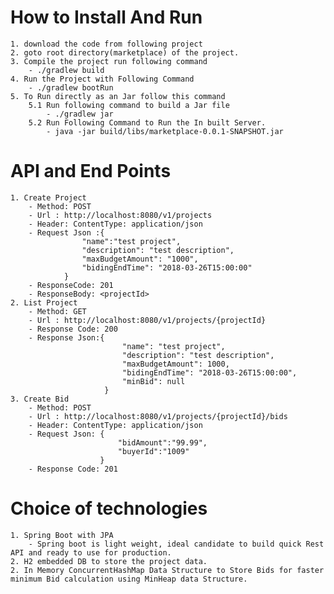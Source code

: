 # How to Install And Run
    1. download the code from following project
    2. goto root directory(marketplace) of the project.
    3. Compile the project run following command
        - ./gradlew build
    4. Run the Project with Following Command
        - ./gradlew bootRun
    5. To Run directly as an Jar follow this command
        5.1 Run following command to build a Jar file
            - ./gradlew jar
        5.2 Run Following Command to Run the In built Server.
            - java -jar build/libs/marketplace-0.0.1-SNAPSHOT.jar

# API and End Points

    1. Create Project
        - Method: POST
        - Url : http://localhost:8080/v1/projects
        - Header: ContentType: application/json
        - Request Json :{
                	"name":"test project",
                	"description": "test description",
                	"maxBudgetAmount": "1000",
                	"bidingEndTime": "2018-03-26T15:00:00"
                }
        - ResponseCode: 201
        - ResponseBody: <projectId>
    2. List Project
        - Method: GET
        - Url : http://localhost:8080/v1/projects/{projectId}
        - Response Code: 200
        - Response Json:{
                             "name": "test project",
                             "description": "test description",
                             "maxBudgetAmount": 1000,
                             "bidingEndTime": "2018-03-26T15:00:00",
                             "minBid": null
                         }
    3. Create Bid
        - Method: POST
        - Url : http://localhost:8080/v1/projects/{projectId}/bids
        - Header: ContentType: application/json
        - Request Json: {
                        	"bidAmount":"99.99",
                        	"buyerId":"1009"
                        }
        - Response Code: 201

# Choice of technologies

    1. Spring Boot with JPA
        - Spring boot is light weight, ideal candidate to build quick Rest API and ready to use for production.
    2. H2 embedded DB to store the project data.
    2. In Memory ConcurrentHashMap Data Structure to Store Bids for faster minimum Bid calculation using MinHeap data Structure.